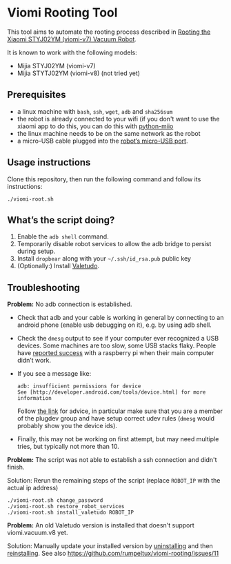 # Viomi Rooting Tool

This tool aims to automate the rooting process described in
[Rooting the Xiaomi STYJ02YM (viomi-v7) Vacuum Robot](https://itooktheredpill.irgendwo.org/2020/rooting-xiaomi-vacuum-robot/).

It is known to work with the following models:

* Mijia STYJ02YM (viomi-v7)
* Mijia STYTJ02YM (viomi-v8) (not tried yet)

## Prerequisites

* a linux machine with `bash`, `ssh`, `wget`, `adb` and `sha256sum`
* the robot is already connected to your wifi (if you don't want to use the xiaomi app to do this,
  you can do this with [python-miio](https://github.com/rytilahti/python-miio)
* the linux machine needs to be on the same network as the robot
* a micro-USB cable plugged into the [robot’s micro-USB port](https://itooktheredpill.irgendwo.org/2020/rooting-xiaomi-vacuum-robot/).

## Usage instructions

Clone this repository, then run the following command and follow its instructions:

    ./viomi-root.sh

## What’s the script doing?

1. Enable the `adb shell` command.
2. Temporarily disable robot services to allow the adb bridge to persist during setup.
3. Install `dropbear` along with your `~/.ssh/id_rsa.pub` public key
4. (Optionally:) Install [Valetudo](https://github.com/Hypfer/Valetudo).

## Troubleshooting

**Problem:** No adb connection is established.

* Check that adb and your cable is working in general by connecting to an android phone
  (enable usb debugging on it), e.g. by using adb shell.
* Check the `dmesg` output to see if your computer ever recognized a USB devices.
  Some machines are too slow, some USB stacks flaky. People have
  [reported success](https://github.com/rumpeltux/viomi-rooting/issues/7#issuecomment-691664493)
  with a raspberry pi when their main computer didn’t work.
* If you see a message like:

      adb: insufficient permissions for device
      See [http://developer.android.com/tools/device.html] for more information
  Follow [the link](http://developer.android.com/tools/device.html) for advice, in particular
  make sure that you are a member of the plugdev group and have setup correct udev rules
  (`dmesg` would probably show you the device ids).
* Finally, this may not be working on first attempt, but may need multiple tries,
  but typically not more than 10.

**Problem:** The script was not able to establish a ssh connection and didn't finish.

Solution: Rerun the remaining steps of the script (replace `ROBOT_IP` with the actual ip address)

    ./viomi-root.sh change_password
    ./viomi-root.sh restore_robot_services
    ./viomi-root.sh install_valetudo ROBOT_IP

**Problem:** An old Valetudo version is installed that doesn't support viomi.vacuum.v8 yet.

Solution: Manually update your installed version by
[uninstalling](https://github.com/Hypfer/Valetudo/blob/0.5.3/docs/_pages/installation/viomi.md#uninstall-valetudo) and
then [reinstalling](https://valetudo.cloud/pages/installation/viomi.html#robot-setup).
See also https://github.com/rumpeltux/viomi-rooting/issues/11
